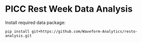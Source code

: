 # PICC Rest Week Data Analysis

Install required data package:

`pip install git+https://github.com/Waveform-Analytics/resto-analysis.git`
